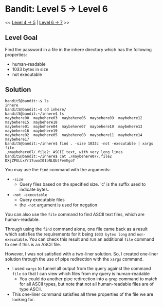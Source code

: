 # Bandit: Level 5 -> Level 6
<< [Level 4 -> 5](https://github.com/Dennis-Dang/OverTheWire/blob/main/0_bandit/level_4-5.md) | [Level 6 -> 7](https://github.com/Dennis-Dang/OverTheWire/blob/main/0_bandit/level_6-7.md) >>

## Level Goal
Find the password in a file in the inhere directory which has the following properties:
- human-readable
- 1033 bytes in size
- not executable

## Solution
```console
bandit5@bandit:~$ ls
inhere
bandit5@bandit:~$ cd inhere/
bandit5@bandit:~/inhere$ ls
maybehere00  maybehere03  maybehere06  maybehere09  maybehere12  maybehere15  maybehere18
maybehere01  maybehere04  maybehere07  maybehere10  maybehere13  maybehere16  maybehere19
maybehere02  maybehere05  maybehere08  maybehere11  maybehere14  maybehere17
bandit5@bandit:~/inhere$ find . -size 1033c -not -executable | xargs file
./maybehere07/.file2: ASCII text, with very long lines
bandit5@bandit:~/inhere$ cat ./maybehere07/.file2
DXjZPULLxYr17uwoI01bNLQbtFemEgo7
```

You may use the `find` command with the arguments: 
- `-size` 
	- Query files based on the specified size. 'c' is the suffix used to indicate bytes.
- `-not -executable`
	- Query executable files
	- the `-not` argument is used for negation

You can also use the `file` command to find ASCII text files, which are human-readable.

Through using the `find` command alone, one file came back as a result which satisfies the requirements for it being `1033 bytes long` and `non-executable`. 
You can check this result and run an additional `file` command to see if this is an ASCII file.

However, I was not satisfied with a two-liner solution. So, I created one-liner solution through the use of pipe redirection with the `xargs` command. 
- I used `xargs` to funnel all output from the query against the command `file` so that I can view which files from my query is human-readable
	- You could do another pipe redirection into a `grep` command to match for all ASCII types, but note that not all human-readable files are of type ASCII.
- This one-liner command satisfies all three properties of the file we are looking for.
